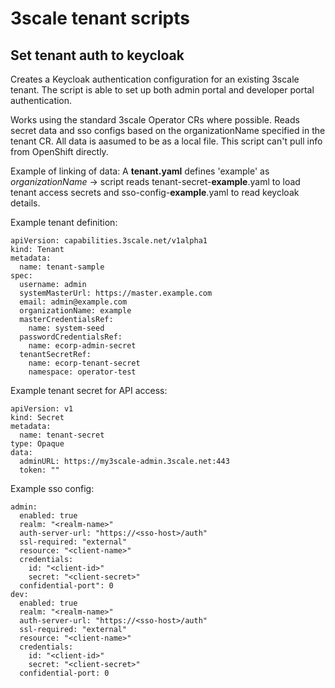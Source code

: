 # 3scale tenant scripts

## Set tenant auth to keycloak

Creates a Keycloak authentication configuration for an existing 3scale tenant. The script is able to set up both admin portal and developer portal authentication.

Works using the standard 3scale Operator CRs where possible. Reads secret data and sso configs based on the organizationName specified in the tenant CR. All data is aasumed to be as a local file. This script can't pull info from OpenShift directly.

Example of linking of data:
A **tenant.yaml** defines 'example' as _organizationName_ -> script reads tenant-secret-**example**.yaml to load tenant access secrets and sso-config-**example**.yaml to read keycloak details.

Example tenant definition:
````
apiVersion: capabilities.3scale.net/v1alpha1
kind: Tenant
metadata:
  name: tenant-sample
spec:
  username: admin
  systemMasterUrl: https://master.example.com
  email: admin@example.com
  organizationName: example
  masterCredentialsRef:
    name: system-seed
  passwordCredentialsRef:
    name: ecorp-admin-secret
  tenantSecretRef:
    name: ecorp-tenant-secret
    namespace: operator-test
````

Example tenant secret for API access:
````
apiVersion: v1
kind: Secret
metadata:
  name: tenant-secret
type: Opaque
data:
  adminURL: https://my3scale-admin.3scale.net:443
  token: ""
````

Example sso config:
````
admin:
  enabled: true
  realm: "<realm-name>"
  auth-server-url: "https://<sso-host>/auth"
  ssl-required: "external"
  resource: "<client-name>"
  credentials:
    id: "<client-id>"
    secret: "<client-secret>"
  confidential-port": 0
dev:
  enabled: true
  realm: "<realm-name>"
  auth-server-url: "https://<sso-host>/auth"
  ssl-required: "external"
  resource: "<client-name>"
  credentials:
    id: "<client-id>"
    secret: "<client-secret>"
  confidential-port: 0
````

